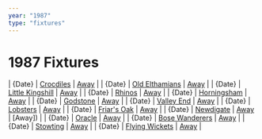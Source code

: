 ```yaml
---
year: "1987"
type: "fixtures"
---
```


# 1987 Fixtures

| {Date} | [Crocdiles](/1987/1987-crocodiles) | [Away]() |
| {Date} | [Old Elthamians](/1987/1987-old-elthamians) | [Away]() |
| {Date} | [Little Kingshill](/1987/1987-little-kingshill) | [Away]() |
| {Date} | [Rhinos](/1987/1987-rhinos) | [Away]() |
| {Date} | [Horningsham](/1987/1987-horningsham) | [Away](https://goo.gl/maps/SNpXcsajYDXfjmff7) |
| {Date} | [Godstone](/1987/1987-godstone) | [Away]() |
| {Date} | [Valley End](/1987/1987-valley-end) | [Away]() |
| {Date} | [Lobsters](/1987/1987-lobsters) | [Away]() |
| {Date} | [Friar's Oak](/1987/1987-friars-oak) | [Away]() |
| {Date} | [Newdigate](/1987/1987-newdigate) | [Away](https://goo.gl/maps/kQnkUfc3MdtqLyvd8) | [Away]) |
| {Date} | [Oracle](/1987/1987-oracle) | [Away]() |
| {Date} | [Bose Wanderers](/1987/1987-bose-wanderers) | [Away]() |
| {Date} | [Stowting](/1987/1987-stowting) | [Away]() |
| {Date} | [Flying Wickets](/1987/1987-flying-wickets) | [Away]() |